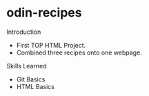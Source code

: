 # odin-recipes

Introduction
- First TOP HTML Project.
- Combined three recipes onto one webpage.

Skills Learned
- Git Basics
- HTML Basics